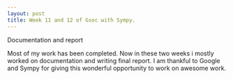 ```yaml
---
layout: post
title: Week 11 and 12 of Gsoc with Sympy.
---
```

Documentation and report

Most of my work has been completed. Now in these two weeks i mostly worked on documentation and writing final report. I am thankful to Google and Sympy for giving this wonderful
opportunity to work on awesome work.
